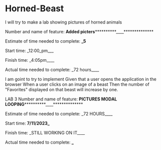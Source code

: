 # Horned-Beast

I will try to make a lab showing pictures of horned animals

Number and name of feature: **Added picters************\_\_\_\_**************

Estimate of time needed to complete: **\_5**

Start time: \_12:00_pm\_\_\_

Finish time: \_4:05pm\_\_\_\_

Actual time needed to complete: \_72 hours\_\_\_\_

I am goint to try to implement
Given that a user opens the application in the browser
When a user clicks on an image of a beast
Then the number of "Favorites" displayed on that beast will increase by one.

LAB 3
Number and name of feature: **PICTURES MODAL LOOPING************\_\_\_\_**************

Estimate of time needed to complete: \_72 HOURS\_\_\_\_

Start time: **7/11/2023\_**

Finish time: \_STILL WORKING ON IT\_\_\_\_

Actual time needed to complete: **\_**
